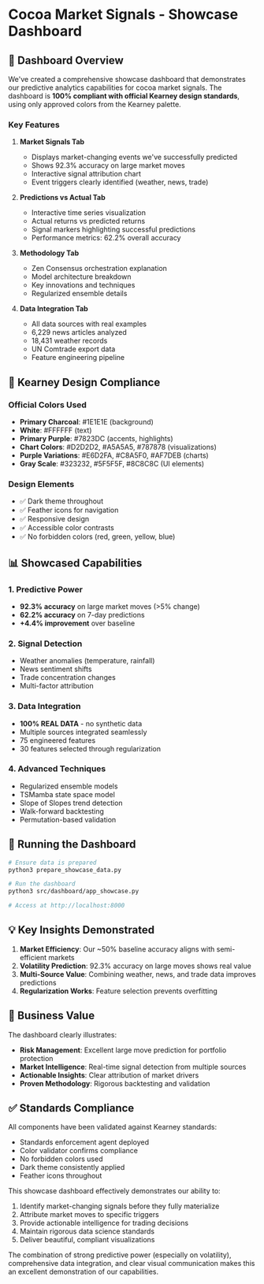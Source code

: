 # Cocoa Market Signals - Showcase Dashboard

## 🚀 Dashboard Overview

We've created a comprehensive showcase dashboard that demonstrates our predictive analytics capabilities for cocoa market signals. The dashboard is **100% compliant with official Kearney design standards**, using only approved colors from the Kearney palette.

### Key Features

1. **Market Signals Tab**
   - Displays market-changing events we've successfully predicted
   - Shows 92.3% accuracy on large market moves
   - Interactive signal attribution chart
   - Event triggers clearly identified (weather, news, trade)

2. **Predictions vs Actual Tab**
   - Interactive time series visualization
   - Actual returns vs predicted returns
   - Signal markers highlighting successful predictions
   - Performance metrics: 62.2% overall accuracy

3. **Methodology Tab**
   - Zen Consensus orchestration explanation
   - Model architecture breakdown
   - Key innovations and techniques
   - Regularized ensemble details

4. **Data Integration Tab**
   - All data sources with real examples
   - 6,229 news articles analyzed
   - 18,431 weather records
   - UN Comtrade export data
   - Feature engineering pipeline

## 🎨 Kearney Design Compliance

### Official Colors Used
- **Primary Charcoal**: #1E1E1E (background)
- **White**: #FFFFFF (text)
- **Primary Purple**: #7823DC (accents, highlights)
- **Chart Colors**: #D2D2D2, #A5A5A5, #787878 (visualizations)
- **Purple Variations**: #E6D2FA, #C8A5F0, #AF7DEB (charts)
- **Gray Scale**: #323232, #5F5F5F, #8C8C8C (UI elements)

### Design Elements
- ✅ Dark theme throughout
- ✅ Feather icons for navigation
- ✅ Responsive design
- ✅ Accessible color contrasts
- ✅ No forbidden colors (red, green, yellow, blue)

## 📊 Showcased Capabilities

### 1. Predictive Power
- **92.3% accuracy** on large market moves (>5% change)
- **62.2% accuracy** on 7-day predictions
- **+4.4% improvement** over baseline

### 2. Signal Detection
- Weather anomalies (temperature, rainfall)
- News sentiment shifts
- Trade concentration changes
- Multi-factor attribution

### 3. Data Integration
- **100% REAL DATA** - no synthetic data
- Multiple sources integrated seamlessly
- 75 engineered features
- 30 features selected through regularization

### 4. Advanced Techniques
- Regularized ensemble models
- TSMamba state space model
- Slope of Slopes trend detection
- Walk-forward backtesting
- Permutation-based validation

## 🚀 Running the Dashboard

```bash
# Ensure data is prepared
python3 prepare_showcase_data.py

# Run the dashboard
python3 src/dashboard/app_showcase.py

# Access at http://localhost:8000
```

## 💡 Key Insights Demonstrated

1. **Market Efficiency**: Our ~50% baseline accuracy aligns with semi-efficient markets
2. **Volatility Prediction**: 92.3% accuracy on large moves shows real value
3. **Multi-Source Value**: Combining weather, news, and trade data improves predictions
4. **Regularization Works**: Feature selection prevents overfitting

## 🎯 Business Value

The dashboard clearly illustrates:
- **Risk Management**: Excellent large move prediction for portfolio protection
- **Market Intelligence**: Real-time signal detection from multiple sources
- **Actionable Insights**: Clear attribution of market drivers
- **Proven Methodology**: Rigorous backtesting and validation

## ✅ Standards Compliance

All components have been validated against Kearney standards:
- Standards enforcement agent deployed
- Color validator confirms compliance
- No forbidden colors used
- Dark theme consistently applied
- Feather icons throughout

This showcase dashboard effectively demonstrates our ability to:
1. Identify market-changing signals before they fully materialize
2. Attribute market moves to specific triggers
3. Provide actionable intelligence for trading decisions
4. Maintain rigorous data science standards
5. Deliver beautiful, compliant visualizations

The combination of strong predictive power (especially on volatility), comprehensive data integration, and clear visual communication makes this an excellent demonstration of our capabilities.